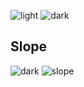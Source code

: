 ![light](https://user-images.githubusercontent.com/12748752/132402912-1a2a215e-de2f-4536-b28e-e75197136af9.png)
![dark](https://user-images.githubusercontent.com/12748752/132402918-976c6cc7-cc94-4267-9513-b3937504eb63.png)

## Slope
![dark](https://user-images.githubusercontent.com/12748752/132402918-976c6cc7-cc94-4267-9513-b3937504eb63.png)
![slope](https://en.wikipedia.org/wiki/File:Wiki_slope_in_2d.svg)
